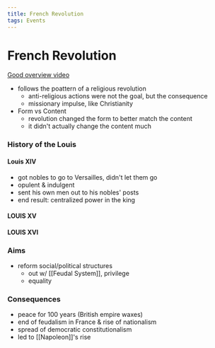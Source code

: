 ```yaml
---
title: French Revolution
tags: Events
---
```


# French Revolution
[Good overview video](https://www.youtube.com/watch?v=CsqVX9NgR-I&t=0s)

- follows the poattern of a religious revolution
	- anti-religious actions were not the goal, but the consequence
	- missionary impulse, like Christianity
- Form vs Content
	- revolution changed the form to better match the content
	- it didn't actually change the content much 


### History of the Louis
#### Louis XIV
- got nobles to go to Versailles, didn't let them go
- opulent & indulgent
- sent his own men out to his nobles' posts
- end result: centralized power in the king

#### LOUIS XV

#### LOUIS XVI


### Aims
- reform social/political structures
	- out w/ [[Feudal System]], privilege
	- equality


### Consequences
- peace for 100 years (British empire waxes)
- end of feudalism in France & rise of nationalism 
- spread of democratic constitutionalism
- led to [[Napoleon]]'s rise